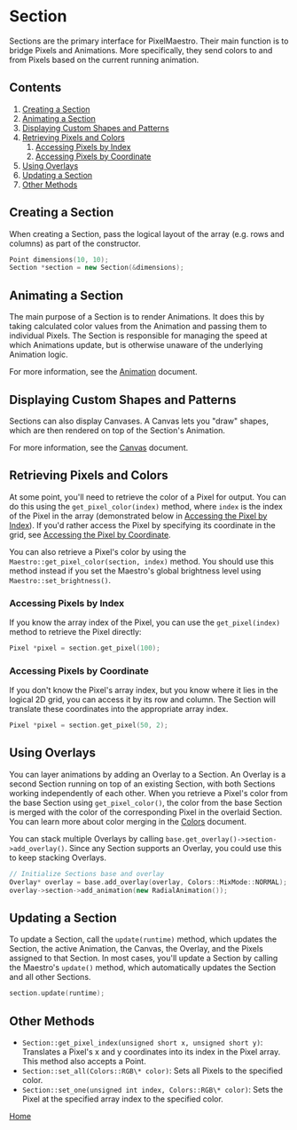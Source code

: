 # Section
Sections are the primary interface for PixelMaestro. Their main function is to bridge Pixels and Animations. More specifically, they send colors to and from Pixels based on the current running animation.

## Contents
1. [Creating a Section](#creating-a-section)
2. [Animating a Section](#animating-a-section)
3. [Displaying Custom Shapes and Patterns](#displaying-custom-shapes-and-patterns)
4. [Retrieving Pixels and Colors](#retrieving-pixels-and-colors)
	1. [Accessing Pixels by Index](#accessing-pixels-by-index)
	2. [Accessing Pixels by Coordinate](#accessing-pixels-by-coordinate)
5. [Using Overlays](#using-overlays)
6. [Updating a Section](#updating-a-section)
7. [Other Methods](#other-methods)

## Creating a Section
When creating a Section, pass the logical layout of the array (e.g. rows and columns) as part of the constructor.
```c++
Point dimensions(10, 10);
Section *section = new Section(&dimensions);
```

## Animating a Section
The main purpose of a Section is to render Animations. It does this by taking calculated color values from the Animation and passing them to individual Pixels. The Section is responsible for managing the speed at which Animations update, but is otherwise unaware of the underlying Animation logic.

For more information, see the [Animation](animation.md) document.

## Displaying Custom Shapes and Patterns
Sections can also display Canvases. A Canvas lets you "draw" shapes, which are then rendered on top of the Section's Animation.

For more information, see the [Canvas](canvas.md) document.

## Retrieving Pixels and Colors
At some point, you'll need to retrieve the color of a Pixel for output. You can do this using the `get_pixel_color(index)` method, where `index` is the index of the Pixel in the array (demonstrated below in [Accessing the Pixel by Index](#accessing-the-pixel-by-index)). If you'd rather access the Pixel by specifying its coordinate in the grid, see [Accessing the Pixel by Coordinate](#accessing-the-pixel-by-coordinate).

You can also retrieve a Pixel's color by using the `Maestro::get_pixel_color(section, index)` method. You should use this method instead if you set the Maestro's global brightness level using `Maestro::set_brightness()`.

### Accessing Pixels by Index
If you know the array index of the Pixel, you can use the `get_pixel(index)` method to retrieve the Pixel directly:
```c++
Pixel *pixel = section.get_pixel(100);
```

### Accessing Pixels by Coordinate
If you don't know the Pixel's array index, but you know where it lies in the logical 2D grid, you can access it by its row and column. The Section will translate these coordinates into the appropriate array index.
```c++
Pixel *pixel = section.get_pixel(50, 2);
```

## Using Overlays
You can layer animations by adding an Overlay to a Section. An Overlay is a second Section running on top of an existing Section, with both Sections working independently of each other. When you retrieve a Pixel's color from the base Section using `get_pixel_color()`, the color from the base Section is merged with the color of the corresponding Pixel in the overlaid Section. You can learn more about color merging in the [Colors](colors.md) document.

You can stack multiple Overlays by calling `base.get_overlay()->section->add_overlay()`. Since any Section supports an Overlay, you could use this to keep stacking Overlays.

```c++
// Initialize Sections base and overlay
Overlay* overlay = base.add_overlay(overlay, Colors::MixMode::NORMAL);
overlay->section->add_animation(new RadialAnimation());
```

## Updating a Section
To update a Section, call the `update(runtime)` method, which updates the Section, the active Animation, the Canvas, the Overlay, and the Pixels assigned to that Section. In most cases, you'll update a Section by calling the Maestro's `update()` method, which automatically updates the Section and all other Sections.

```c++
section.update(runtime);
```

## Other Methods
* `Section::get_pixel_index(unsigned short x, unsigned short y)`: Translates a Pixel's x and y coordinates into its index in the Pixel array. This method also accepts a Point.
* `Section::set_all(Colors::RGB\* color)`: Sets all Pixels to the specified color.
* `Section::set_one(unsigned int index, Colors::RGB\* color)`: Sets the Pixel at the specified array index to the specified color.

[Home](README.md)
